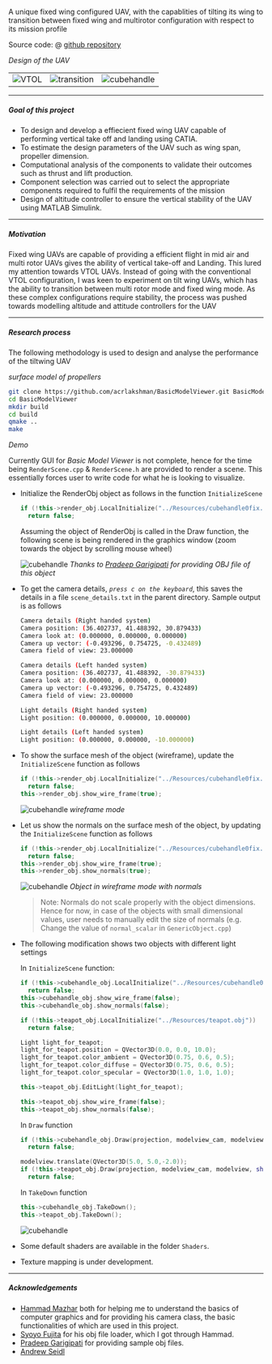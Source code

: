 A unique fixed wing configured UAV, with the capablities of tilting its wing to transition between fixed wing and multirotor configuration with respect to its mission profile

Source code: @ [github repository](https://github.com/acrlakshman/BasicModelViewer)

_Design of the UAV_

| | | |
|-|-|-|
|![VTOL](bmv/VTOL.jpg)|![transition](bmv/transition.jpg)|![cubehandle](bmv/fixedwing.jpg)|

---

##### Goal of this project

* To design and develop a effiecient fixed wing UAV capable of performing vertical take off and landing using CATIA.
* To estimate the design parameters of the UAV such as wing span, propeller dimension.
* Computational analysis of the components to validate their outcomes such as thrust and lift production.
* Component selection was carried out to select the appropriate components required to fulfil the requirements of the mission
* Design of altitude controller to ensure the vertical stability of the UAV using MATLAB Simulink.

---

##### Motivation

Fixed wing UAVs are capable of providing a efficient flight in mid air and multi rotor UAVs gives the ability of vertical take-off and Landing. This lured my attention towards VTOL UAVs. Instead of going with the conventional VTOL configuration, I was keen to experiment on tilt wing UAVs, which has the ability to transition between multi rotor mode and fixed wing mode. As these complex configurations require stability, the process was pushed towards modelling altitude and attitude controllers for the UAV

---

##### Research process

The following methodology is used to design and analyse the performance of the tiltwing UAV

_surface model of propellers_

```sh
git clone https://github.com/acrlakshman/BasicModelViewer.git BasicModelViewer
cd BasicModelViewer
mkdir build
cd build
qmake ..
make
```

_Demo_

Currently GUI for _Basic Model Viewer_ is not complete, hence for the time being `RenderScene.cpp` & `RenderScene.h` are provided to render a scene. This essentially forces user to write code for what he is looking to visualize.

* Initialize the RenderObj object as follows in the function `InitializeScene`

  ```cpp
  if (!this->render_obj.LocalInitialize("../Resources/cubehandle0fix.obj"))
    return false;
  ```

  Assuming the object of RenderObj is called in the Draw function, the following scene is being rendered in the graphics window (zoom towards the object by scrolling mouse wheel)

  ![cubehandle](bmv/cubehandle_1.png)
  _Thanks to [Pradeep Garigipati] for providing OBJ file of this object_

* To get the camera details, _`press c on the keyboard`_, this saves the details in a file `scene_details.txt` in the parent directory. Sample output is as follows

  ```sh
  Camera details (Right handed system)
  Camera position: (36.402737, 41.488392, 30.879433)
  Camera look at: (0.000000, 0.000000, 0.000000)
  Camera up vector: (-0.493296, 0.754725, -0.432489)
  Camera field of view: 23.000000

  Camera details (Left handed system)
  Camera position: (36.402737, 41.488392, -30.879433)
  Camera look at: (0.000000, 0.000000, 0.000000)
  Camera up vector: (-0.493296, 0.754725, 0.432489)
  Camera field of view: 23.000000

  Light details (Right handed system)
  Light position: (0.000000, 0.000000, 10.000000)

  Light details (Left handed system)
  Light position: (0.000000, 0.000000, -10.000000)
  ```

* To show the surface mesh of the object (wireframe), update the `InitializeScene` function as follows

  ```cpp
  if (!this->render_obj.LocalInitialize("../Resources/cubehandle0fix.obj"))
    return false;
  this->render_obj.show_wire_frame(true);
  ```

  ![cubehandle](bmv/cubehandle_2.png)
  _wireframe mode_

* Let us show the normals on the surface mesh of the object, by updating the `InitializeScene` function as follows

  ```cpp
  if (!this->render_obj.LocalInitialize("../Resources/cubehandle0fix.obj"))
    return false;
  this->render_obj.show_wire_frame(true);
  this->render_obj.show_normals(true);
  ```

  ![cubehandle](bmv/cubehandle_3.png)
  _Object in wireframe mode with normals_

  > Note: Normals do not scale properly with the object dimensions. Hence for now, in case of the objects with small dimensional values, user needs to manually edit the size of normals (e.g. Change the value of `normal_scalar` in `GenericObject.cpp`)

* The following modification shows two objects with different light settings

  In `InitializeScene` function:

  ```cpp
  if (!this->cubehandle_obj.LocalInitialize("../Resources/cubehandle0fix.obj"))
    return false;
  this->cubehandle_obj.show_wire_frame(false);
  this->cubehandle_obj.show_normals(false);

  if (!this->teapot_obj.LocalInitialize("../Resources/teapot.obj"))
    return false;

  Light light_for_teapot;
  light_for_teapot.position = QVector3D(0.0, 0.0, 10.0);
  light_for_teapot.color_ambient = QVector3D(0.75, 0.6, 0.5);
  light_for_teapot.color_diffuse = QVector3D(0.75, 0.6, 0.5);
  light_for_teapot.color_specular = QVector3D(1.0, 1.0, 1.0);

  this->teapot_obj.EditLight(light_for_teapot);

  this->teapot_obj.show_wire_frame(false);
  this->teapot_obj.show_normals(false);
  ```

  In `Draw` function

  ```cpp
  if (!this->cubehandle_obj.Draw(projection, modelview_cam, modelview, shader_))
    return false;

  modelview.translate(QVector3D(5.0, 5.0,-2.0));
  if (!this->teapot_obj.Draw(projection, modelview_cam, modelview, shader_))
    return false;
  ```

  In `TakeDown` function

  ```cpp
  this->cubehandle_obj.TakeDown();
  this->teapot_obj.TakeDown();
  ```

  ![cubehandle](bmv/cubehandle_teapot.png)

* Some default shaders are available in the folder `Shaders`.
* Texture mapping is under development.

---

##### Acknowledgements

* [Hammad Mazhar] both for helping me to understand the basics of computer graphics and for providing his camera class, the basic functionalities of which are used in this project.
* [Syoyo Fujita] for his obj file loader, which I got through Hammad.
* [Pradeep Garigipati] for providing sample obj files.
* [Andrew Seidl]

[Pradeep Garigipati]: https://pradeepgarigipati.com/
[Hammad Mazhar]: https://github.com/hmazhar
[Syoyo Fujita]: https://github.com/syoyo
[Andrew Seidl]: https://github.com/andrewseidl
